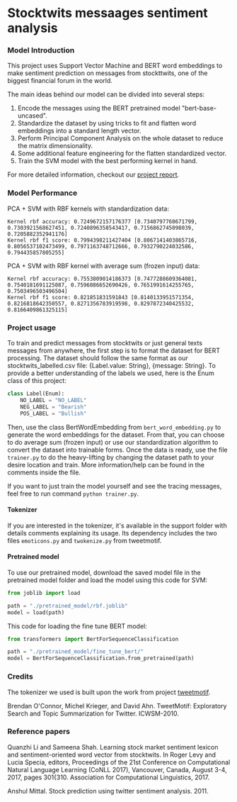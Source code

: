# Stocktwits messaages sentiment analysis

### Model Introduction
This project uses Support Vector Machine and BERT word embeddings to make sentiment prediction on messages from stockttwits, one of the biggest financial forum in the world.

The main ideas behind our model can be divided into several steps:
1. Encode the messages using the BERT pretrained model "bert-base-uncased".
2. Standardize the dataset by using tricks to fit and flatten word embeddings into a standard length vector.
3. Perform Principal Component Analysis on the whole dataset to reduce the matrix dimensionality.
4. Some additional feature engineering for the flatten standardized vector.
5. Train the SVM model with the best performing kernel in hand.

For more detailed information, checkout our [project report](https://1drv.ms/b/s!AoUFx9vU0-DZg7pIJKXLbRMAPjRkVA?e=96eJhP).

### Model Performance
PCA + SVM with RBF kernels with standardization data:
```
Kernel rbf accuracy: 0.7249672157176377 [0.7340797760671799, 0.7303921568627451, 0.7240896358543417, 0.7156862745098039, 0.7205882352941176]
Kernel rbf f1 score: 0.7994398211427404 [0.8067141403865716, 0.8056537102473499, 0.7971163748712666, 0.7932790224032586, 0.794435857805255]
```

PCA + SVM with RBF kernel with average sum (frozen input) data:
```
Kernel rbf accuracy: 0.7553809014186373 [0.7477288609364081, 0.7540181691125087, 0.7596086652690426, 0.7651991614255765, 0.7503496503496504]
Kernel rbf f1 score: 0.821851831591843 [0.8140133951571354, 0.8216818642350557, 0.8271356783919598, 0.8297872340425532, 0.8166409861325115]
```

### Project usage
To train and predict messages from stocktwits or just general texts messages from anywhere, the first step is to format the dataset for BERT processing. The dataset should follow the same format as our stocktwits_labelled.csv file: {Label.value: String}, {message: String}. To provide a better understanding of the labels we used, here is the Enum class of this project:
```Python
class Label(Enum):
    NO_LABEL = "NO_LABEL"
    NEG_LABEL = "Bearish"
    POS_LABEL = "Bullish"
```

Then, use the class BertWordEmbedding from `bert_word_embedding.py` to generate the word embeddings for the dataset. From that, you can choose to do average sum (frozen input) or use our standardization algorithm to convert the dataset into trainable forms. Once the data is ready, use the file `trainer.py` to do the heavy-lifting by changing the dataset path to your desire location and train. More information/help can be found in the comments inside the file. 

If you want to just train the model yourself and see the tracing messages, feel free to run command `python trainer.py`.

#### Tokenizer
If you are interested in the tokenizer, it's available in the support folder with details comments explaining its usage. Its dependency includes the two files `emoticons.py` and `twokenize.py` from tweetmotif.

#### Pretrained model
To use our pretrained model, download the saved model file in the pretrained model folder and load the model using this code for SVM:
```Python
from joblib import load

path = "./pretrained_model/rbf.joblib"
model = load(path)
```

This code for loading the fine tune BERT model:
```Python
from transformers import BertForSequenceClassification

path = "./pretrained_model/fine_tune_bert/"
model = BertForSequenceClassification.from_pretrained(path)
```

### Credits
The tokenizer we used is built upon the work from project [tweetmotif](https://github.com/brendano/tweetmotif).

Brendan O'Connor, Michel Krieger, and David Ahn. TweetMotif: Exploratory Search and Topic Summarization for Twitter. ICWSM-2010.

### Reference papers

Quanzhi Li and Sameena Shah. Learning stock market sentiment lexicon and sentiment-oriented word vector from stocktwits. In Roger Levy and Lucia Specia, editors, Proceedings of the 21st Conference on Computational Natural Language Learning (CoNLL 2017), Vancouver, Canada, August 3-4, 2017, pages 301{310. Association for Computational Linguistics, 2017.

Anshul Mittal. Stock prediction using twitter sentiment analysis. 2011.

